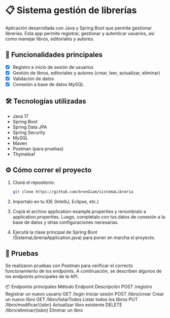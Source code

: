 # 📋 Sistema gestión de librerías

Aplicación desarrollada con Java y Spring Boot que permite gestionar librerías. Esta app permite registrar, gestionar y autenticar usuarios, así como manejar libros, editoriales y autores.


## 🚀 Funcionalidades principales

- [x] Registro e inicio de sesión de usuarios
- [x] Gestión de libros, editoriales y autores (crear, leer, actualizar, eliminar)
- [x] Validación de datos
- [x] Conexión a base de datos MySQL

## 🛠️ Tecnologías utilizadas

- Java 17
- Spring Boot
- Spring Data JPA
- Spring Security
- MySQL
- Maven
- Postman (para pruebas)
- Thymeleaf

## ⚙️ Cómo correr el proyecto

1. Cloná el repositorio:
   ```bash
   git clone https://github.com/brenGiam/sistemaLibreria

2. Importalo en tu IDE (IntelliJ, Eclipse, etc.)

3. Copiá el archivo application-example.properties y renombralo a application.properties. Luego, completalo con tus datos de conexión a la base de datos y otras configuraciones necesarias.

4. Ejecutá la clase principal de Spring Boot (SistemaLibreriaApplication.java) para poner en marcha el proyecto.

## 🧪 Pruebas
Se realizaron pruebas con Postman para verificar el correcto funcionamiento de los endpoints. A continuación, se describen algunos de los endpoints principales de la API.

📦 Endpoints principales
Método	    Endpoint	            Descripción
POST	    /registro	            Registrar un nuevo usuario
GET	        /login	                Iniciar sesión
POST	    /libro/crear	        Crear un nuevo libro
GET	        /libro/listarTodos	    Listar todos los libros
PUT	    /libro/modificar/{isbn}	    Actualizar libro existente
DELETE	/libro/eliminar/{isbn}	    Eliminar un libro

